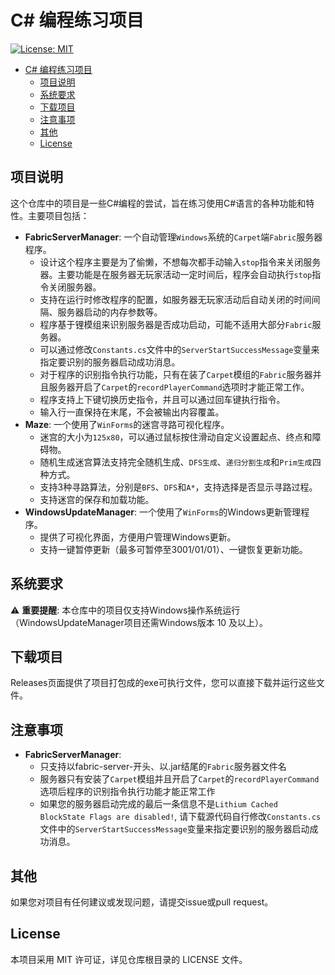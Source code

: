 # C# 编程练习项目
[![License: MIT](https://img.shields.io/badge/License-MIT-yellow.svg)](./LICENSE)
- [C# 编程练习项目](#c-编程练习项目)
  - [项目说明](#项目说明)
  - [系统要求](#系统要求)
  - [下载项目](#下载项目)
  - [注意事项](#注意事项)
  - [其他](#其他)
  - [License](#license)

## 项目说明
这个仓库中的项目是一些C#编程的尝试，旨在练习使用C#语言的各种功能和特性。主要项目包括：
- **FabricServerManager**: 一个自动管理`Windows`系统的`Carpet`端`Fabric`服务器程序。
  - 设计这个程序主要是为了偷懒，不想每次都手动输入`stop`指令来关闭服务器。主要功能是在服务器无玩家活动一定时间后，程序会自动执行`stop`指令关闭服务器。
  - 支持在运行时修改程序的配置，如服务器无玩家活动后自动关闭的时间间隔、服务器启动的内存参数等。
  - 程序基于锂模组来识别服务器是否成功启动，可能不适用大部分`Fabric`服务器。
  - 可以通过修改`Constants.cs`文件中的`ServerStartSuccessMessage`变量来指定要识别的服务器启动成功消息。
  - 对于程序的识别指令执行功能，只有在装了`Carpet`模组的`Fabric`服务器并且服务器开启了`Carpet`的`recordPlayerCommand`选项时才能正常工作。
  - 程序支持上下键切换历史指令，并且可以通过回车键执行指令。
  - 输入行一直保持在末尾，不会被输出内容覆盖。
- **Maze**: 一个使用了`WinForms`的迷宫寻路可视化程序。
  - 迷宫的大小为`125x80`，可以通过鼠标按住滑动自定义设置起点、终点和障碍物。
  - 随机生成迷宫算法支持完全随机生成、`DFS生成`、`递归分割生成`和`Prim生成`四种方式。
  - 支持3种寻路算法，分别是`BFS`、`DFS`和`A*`，支持选择是否显示寻路过程。
  - 支持迷宫的保存和加载功能。
- **WindowsUpdateManager**: 一个使用了`WinForms`的Windows更新管理程序。
  - 提供了可视化界面，方便用户管理Windows更新。
  - 支持一键暂停更新（最多可暂停至3001/01/01）、一键恢复更新功能。

## 系统要求
⚠️ **重要提醒**: 本仓库中的项目仅支持Windows操作系统运行（WindowsUpdateManager项目还需Windows版本 10 及以上）。

## 下载项目
Releases页面提供了项目打包成的exe可执行文件，您可以直接下载并运行这些文件。

## 注意事项
- **FabricServerManager**:
  - 只支持以fabric-server-开头、以.jar结尾的`Fabric`服务器文件名
  - 服务器只有安装了`Carpet`模组并且开启了`Carpet`的`recordPlayerCommand`选项后程序的识别指令执行功能才能正常工作
  - 如果您的服务器启动完成的最后一条信息不是`Lithium Cached BlockState Flags are disabled!`, 请下载源代码自行修改`Constants.cs`文件中的`ServerStartSuccessMessage`变量来指定要识别的服务器启动成功消息。

## 其他
如果您对项目有任何建议或发现问题，请提交issue或pull request。

## License
本项目采用 MIT 许可证，详见仓库根目录的 LICENSE 文件。
